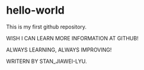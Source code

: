# hello-world

This is my first github repository.

WISH I CAN LEARN MORE INFORMATION AT GITHUB!

ALWAYS LEARNING, ALWAYS IMPROVING!

WRITERN BY STAN_JIAWEI-LYU.
